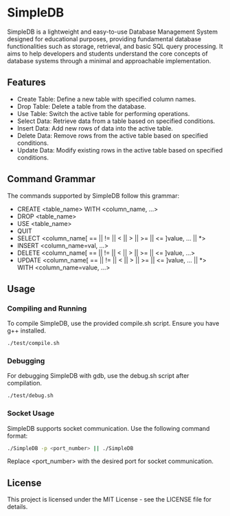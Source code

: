 # SimpleDB
SimpleDB is a lightweight and easy-to-use Database Management System designed for educational purposes, providing fundamental database functionalities such as storage, retrieval, and basic SQL query processing. It aims to help developers and students understand the core concepts of database systems through a minimal and approachable implementation.

## Features
* Create Table: Define a new table with specified column names.
* Drop Table: Delete a table from the database.
* Use Table: Switch the active table for performing operations.
* Select Data: Retrieve data from a table based on specified conditions.
* Insert Data: Add new rows of data into the active table.
* Delete Data: Remove rows from the active table based on specified conditions.
* Update Data: Modify existing rows in the active table based on specified conditions.

## Command Grammar
The commands supported by SimpleDB follow this grammar:

* CREATE <table_name> WITH <column_name, ...>
* DROP <table_name>
* USE <table_name>
* QUIT
* SELECT <column_name[ == || != || < || > || >= || <= ]value, ... || *>
* INSERT <column_name=val, ...>
* DELETE <column_name[ == || != || < || > || >= || <= ]value, ...>
* UPDATE <column_name[ == || != || < || > || >= || <= ]value, ... || *> WITH <column_name=value, ...>

## Usage

### Compiling and Running
To compile SimpleDB, use the provided compile.sh script. Ensure you have g++ installed.

```bash
./test/compile.sh
```

### Debugging
For debugging SimpleDB with gdb, use the debug.sh script after compilation.

```bash
./test/debug.sh
```

### Socket Usage
SimpleDB supports socket communication. Use the following command format:

```bash
./SimpleDB -p <port_number> || ./SimpleDB
```
Replace <port_number> with the desired port for socket communication.

## License
This project is licensed under the MIT License - see the LICENSE file for details.
